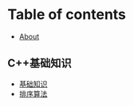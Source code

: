 # Table of contents

* [About](README.md)

## C++基础知识 <a id="newstart"></a>

* [基础知识](newstart/ji-chu-zhi-shi.md)
* [排序算法](newstart/pai-xu-suan-fa.md)

